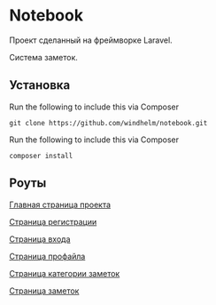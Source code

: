 # Notebook

Проект сделанный на фреймворке Laravel.

Система заметок.

## Установка

Run the following to include this via Composer

```shell
git clone https://github.com/windhelm/notebook.git
```


Run the following to include this via Composer

```shell
composer install
```

## Роуты

[Главная страница проекта](http://62.109.4.219/)

[Страница регистрации](http://62.109.4.219/register/)

[Страница входа](http://62.109.4.219/login/)

[Страница профайла](http://62.109.4.219/home/)

[Страница категории заметок](http://62.109.4.219/categories/)

[Страница заметок](http://62.109.4.219/notes/)
